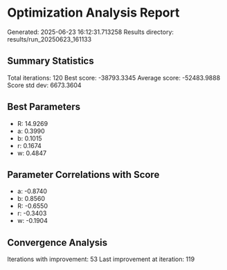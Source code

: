# Optimization Analysis Report
Generated: 2025-06-23 16:12:31.713258
Results directory: results/run_20250623_161133

## Summary Statistics
Total iterations: 120
Best score: -38793.3345
Average score: -52483.9888
Score std dev: 6673.3604

## Best Parameters
- R: 14.9269
- a: 0.3990
- b: 0.1015
- r: 0.1674
- w: 0.4847

## Parameter Correlations with Score
- a: -0.8740
- b: 0.8560
- R: -0.6550
- r: -0.3403
- w: -0.1904

## Convergence Analysis
Iterations with improvement: 53
Last improvement at iteration: 119
